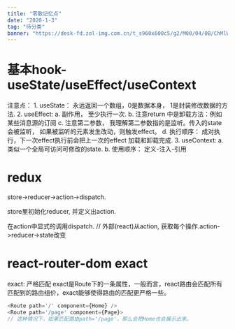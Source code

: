 ```yaml
---
title: "零散记忆点"
date: "2020-1-3"
tag: "待分类"
banner: "https://desk-fd.zol-img.com.cn/t_s960x600c5/g2/M00/04/0B/ChMlWl0-oHmIDZvqAAdz3RsOKEYAAMMNwPQhEkAB3P1417.jpg"
---
```


# 基本hook-useState/useEffect/useContext
注意点：
	1. useState： 永远返回一个数组，0是数据本身， 1是封装修改数据的方法.
	2. useEffect: 
		a. 副作用， 至少执行一次.
		b. 注意return 中是卸载方法：例如某些消息源的订阅
		c. 注意第二参数， 我理解第二参数指的是监听。传入的state会被监听， 如果被监听的元素发生改动，则触发effect。
		d. 执行顺序： 成对执行，下一次effect执行前会把上一次的effect 加载和卸载完成.
	3. useContext: 
		a. 类似一个全局可访问可修改的state.
		b. 使用顺序： 定义-注入-引用

# redux
store->reducer->action->dispatch.

store里初始化reducer, 并定义出action.

在action中显式的调用dispatch. // 外部(react)从action, 获取每个操作.action->reducer->state改变


# react-router-dom    exact
exact: 严格匹配
exact是Route下的一条属性，一般而言，react路由会匹配所有匹配到的路由组价，exact能够使得路由的匹配更严格一些。
```js
<Route path='/' component={Home} />
<Route path='/page' component={Page}>
// 这种情况下，如果匹配路由path='/page'，那么会把Home也会展示出来。
```

